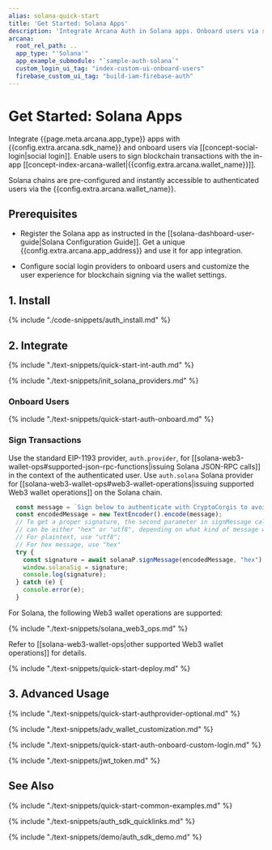 ```yaml
---
alias: solana-quick-start
title: 'Get Started: Solana Apps'
description: 'Integrate Arcana Auth in Solana apps. Onboard users via social login. Provide instant access to the in-app Arcana wallet for signing transactions.'
arcana:
  root_rel_path: ..
  app_type: "'Solana'"
  app_example_submodule: "`sample-auth-solana`"
  custom_login_ui_tag: "index-custom-ui-onboard-users"
  firebase_custom_ui_tag: "build-iam-firebase-auth"
---
```


# Get Started: Solana Apps

Integrate {{page.meta.arcana.app_type}} apps with {{config.extra.arcana.sdk_name}} and onboard users via [[concept-social-login|social login]]. Enable users to sign blockchain transactions with the in-app [[concept-index-arcana-wallet|{{config.extra.arcana.wallet_name}}]].

Solana chains are pre-configured and instantly accessible to authenticated users via the {{config.extra.arcana.wallet_name}}.

## Prerequisites

* Register the Solana app as instructed in the [[solana-dashboard-user-guide|Solana Configuration Guide]]. Get a unique {{config.extra.arcana.app_address}} and use it for app integration.

* Configure social login providers to onboard users and customize the user experience for blockchain signing via the wallet settings. 

## 1. Install

{% include "./code-snippets/auth_install.md" %}

## 2. Integrate

{% include "./text-snippets/quick-start-int-auth.md" %}

{% include "./text-snippets/init_solana_providers.md" %}

### Onboard Users

{% include "./text-snippets/quick-start-auth-onboard.md" %}

### Sign Transactions

Use the standard EIP-1193 provider, `auth.provider`, for [[solana-web3-wallet-ops#supported-json-rpc-functions|issuing Solana JSON-RPC calls]] in the context of the authenticated user.  Use `auth.solana` Solana provider for [[solana-web3-wallet-ops#web3-wallet-operations|issuing supported Web3 wallet operations]] on the Solana chain.

```js hl_lines="8"
  const message = `Sign below to authenticate with CryptoCorgis to avoid digital dognappers`;
  const encodedMessage = new TextEncoder().encode(message);
  // To get a proper signature, the second parameter in signMessage call 
  // can be either "hex" or "utf8", depending on what kind of message we are signing. 
  // For plaintext, use "utf8"; 
  // For hex message, use "hex"
  try {
    const signature = await solanaP.signMessage(encodedMessage, "hex");
    window.solanaSig = signature;
    console.log(signature);
  } catch (e) {
    console.error(e);
  }
```

For Solana, the following Web3 wallet operations are supported:

{% include "./text-snippets/solana_web3_ops.md" %}

Refer to [[solana-web3-wallet-ops|other supported Web3 wallet operations]] for details.

{% include "./text-snippets/quick-start-deploy.md" %}

## 3. Advanced Usage

{% include "./text-snippets/quick-start-authprovider-optional.md" %}

{% include "./text-snippets/adv_wallet_customization.md" %}

{% include "./text-snippets/quick-start-auth-onboard-custom-login.md" %}

{% include "./text-snippets/jwt_token.md" %}

## See Also

{% include "./text-snippets/quick-start-common-examples.md" %}

{% include "./text-snippets/auth_sdk_quicklinks.md" %}

{% include "./text-snippets/demo/auth_sdk_demo.md" %}